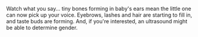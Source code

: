 Watch what you say... tiny bones forming in baby's ears mean the little one can now pick up your voice. Eyebrows, lashes and hair are starting to fill in, and taste buds are forming. And, if you're interested, an ultrasound might be able to determine gender.